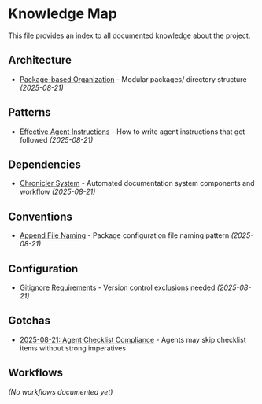 # Knowledge Map

This file provides an index to all documented knowledge about the project.

## Architecture
- [Package-based Organization](./architecture/package-organization.md) - Modular packages/ directory structure *(2025-08-21)*

## Patterns
- [Effective Agent Instructions](./patterns/effective-agent-instructions.md) - How to write agent instructions that get followed *(2025-08-21)*

## Dependencies
- [Chronicler System](./dependencies/chronicler-system.md) - Automated documentation system components and workflow *(2025-08-21)*

## Conventions
- [Append File Naming](./conventions/append-file-naming.md) - Package configuration file naming pattern *(2025-08-21)*

## Configuration
- [Gitignore Requirements](./config/gitignore-requirements.md) - Version control exclusions needed *(2025-08-21)*

## Gotchas
- [2025-08-21: Agent Checklist Compliance](./gotchas/2025-08-21-agent-checklist-compliance.md) - Agents may skip checklist items without strong imperatives

## Workflows
*(No workflows documented yet)*